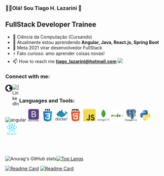 
### 👨‍💻Olá!  Sou Tiago H. Lazarini 👋


## **FullStack Developer Trainee**

- 🔭 Ciência da Computação (Cursando)
- 🌱 Atualmente estou aprendendo **Angular, Java, React.js, Spring Boot**
- 🥅 Meta 2021 virar desenvolvedor FullStack
- ⚡ Fato curioso: amo aprender coisas novas!
- 📫 How to reach me **tiago_lazarini@hotmail.com**
![](https://komarev.com/ghpvc/?username=tiagohlazarinidev&label=PROFILE+VIEWS)

### Connect with me:

[<img align="left" alt="" width="22px" src="https://raw.githubusercontent.com/iconic/open-iconic/master/svg/globe.svg" />][website]
[<img align="left" alt=" | LinkedIn" width="22px" src="https://cdn.jsdelivr.net/npm/simple-icons@v3/icons/linkedin.svg" />][linkedin]
<br />

### Languages and Tools:

<p align="left"> <img src="https://angular.io/assets/images/logos/angular/angular.svg" alt="angular" width="40" height="40"/> 
  
  <img src="https://raw.githubusercontent.com/devicons/devicon/master/icons/bootstrap/bootstrap-plain-wordmark.svg" alt="bootstrap" width="40" height="40"/>   
 
  <img src="https://raw.githubusercontent.com/devicons/devicon/master/icons/css3/css3-original-wordmark.svg" alt="css3" width="40" height="40"/>  
  <img src="https://raw.githubusercontent.com/devicons/devicon/master/icons/docker/docker-original-wordmark.svg" alt="docker" width="40" height="40"/>   
  

  <img src="https://raw.githubusercontent.com/devicons/devicon/master/icons/html5/html5-original-wordmark.svg" alt="html5" width="40" height="40"/>  
 
  <img src="https://raw.githubusercontent.com/devicons/devicon/master/icons/javascript/javascript-original.svg" alt="javascript" width="40" height="40"/>   
  
  <img src="https://raw.githubusercontent.com/devicons/devicon/master/icons/mongodb/mongodb-original-wordmark.svg" alt="mongodb" width="40" height="40"/>   
  <img src="https://raw.githubusercontent.com/devicons/devicon/master/icons/nodejs/nodejs-original-wordmark.svg" alt="nodejs" width="40" height="40"/> 
  <img src="https://raw.githubusercontent.com/devicons/devicon/master/icons/postgresql/postgresql-original-wordmark.svg" alt="postgresql" width="40" height="40"/>  
 <img src="https://raw.githubusercontent.com/devicons/devicon/master/icons/python/python-original.svg" alt="python" width="40" height="40"/>  
 <img src="https://raw.githubusercontent.com/devicons/devicon/master/icons/react/react-original-wordmark.svg" alt="react" width="40" height="40"/> 
 </p>

<br />
<br />

![Anurag's GitHub stats](https://github-readme-stats.vercel.app/api?username=tiagohlazarinidev&count_private=true)[![Top Langs](https://github-readme-stats.vercel.app/api/top-langs/?username=tiagohlazarinidev&layout=compact)](https://github.com/anuraghazra/github-readme-stats)

[![Readme Card](https://github-readme-stats.vercel.app/api/pin/?username=tiagohlazarinidev&repo=jogo_da_velha)](https://github.com/tiagohlazarinidev/jogo_da_velha)
[![Readme Card](https://github-readme-stats.vercel.app/api/pin/?username=tiagohlazarinidev&repo=editorTR)](https://github.com/tiagohlazarinidev/editorTR)





[website]: https://portfolio-tiagohdev.vercel.app/
[linkedin]: https://www.linkedin.com/in/tiago-henrique-lazarini-92b8081a3/



